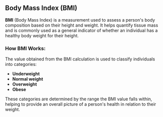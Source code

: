 ## Body Mass Index (BMI)

**BMI** (Body Mass Index) is a measurement used to assess a person's body composition based on their height and weight. It helps quantify tissue mass and is commonly used as a general indicator of whether an individual has a healthy body weight for their height.

### How BMI Works:
The value obtained from the BMI calculation is used to classify individuals into categories:
- **Underweight**
- **Normal weight**
- **Overweight**
- **Obese**

These categories are determined by the range the BMI value falls within, helping to provide an overall picture of a person's health in relation to their weight.
